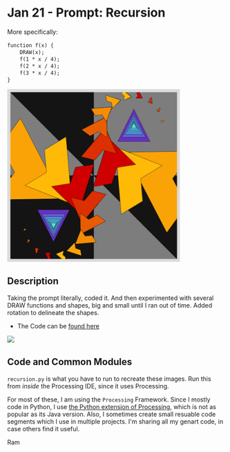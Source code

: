 # Jan 21 - Prompt: Recursion

More specifically:

```
function f(x) { 
    DRAW(x); 
    f(1 * x / 4); 
    f(2 * x / 4); 
    f(3 * x / 4); 
}
```

<img src="images/keep0.png" width="400">  

## Description
Taking the prompt literally, coded it. And then experimented with several DRAW functions and shapes, big and small until I ran out of time. Added rotation to delineate the shapes.

- The Code can be [found here](.)

<img src="images/process.gif" width="300">  


## Code and Common Modules
`recursion.py` is what you have to run to recreate these images.
Run this from _inside_ the Processing IDE, since it uses Processing.


For most of these, I am using the `Processing` Framework. Since I mostly code in Python, I use [the Python extension of Processing](https://py.processing.org/reference/), which is not as popular as its Java version. Also, I sometimes create small resuable code segments which I use in multiple projects. I'm sharing all my genart code, in case others find it useful.

Ram


